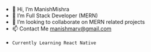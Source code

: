 - 👋 Hi, I’m ManishMishra
- 🌱 I’m Full Stack Developer (MERN)
- 💞️ I’m looking to collaborate on MERN related projects
- 📫 Contact Me manishmarv@gmail.com
-     Currently Learning React Native
